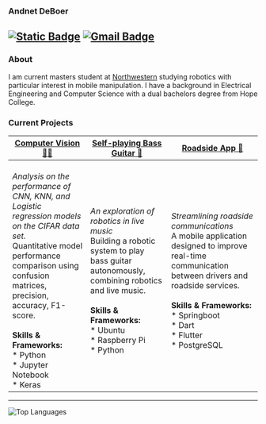 ### Andnet DeBoer
[![Static Badge](https://img.shields.io/badge/-LinkedIn-blue?style=flat-square&logo=Linkedin&logoColor=white&link=https://www.linkedin.com/in/andnetdeboer/)](https://www.linkedin.com/in/andnetdeboer/)
[![Gmail Badge](https://img.shields.io/badge/-deboerandnet@gmail.com-c14438?style=flat-square&logo=Gmail&logoColor=white&link=mailto:deboerandnet@gmail.com)](mailto:deboerandnet@gmail.com)
---------------------------------------------------------------------------------------------------------------------------------------------------------------------------------
### About
I am current masters student at [Northwestern](https://northwestern.edu/) studying robotics with particular interest in mobile manipulation. I have a background in Electrical Engineering and Computer Science with a dual bachelors degree from Hope College.

### Current Projects

| **[Computer Vision 🤖🧿](https://github.com/michaelstag/395-Project-Final)**  | **[Self-playing Bass Guitar 🎸](https://github.com/andnet-deboer/ENGS-451---Senior-Capstone-Project)** | **[Roadside App 🚚](https://github.com/RoadsideApp)**  |
|----------------------|--------------|-----------------------------|
| <br><em>_Analysis on the performance of CNN, KNN, and Logistic regression models on the CIFAR data set._</em><br> Quantitative model performance comparison using confusion matrices, precision, accuracy, F1-score.<br><br><b>Skills & Frameworks:</b><br> * Python<br> * Jupyter Notebook<br> * Keras | <br><em>_An exploration of robotics in live music_</em><br>Building a robotic system to play bass guitar autonomously, combining robotics and live music.<br><br><b>Skills & Frameworks:</b><br> * Ubuntu<br> * Raspberry Pi<br> * Python | <br><em>_Streamlining roadside communications_</em><br>A mobile application designed to improve real-time communication between drivers and roadside services.<br><br><b>Skills & Frameworks:</b><br> * Springboot<br> * Dart<br> * Flutter<br> * PostgreSQL |


---------------------------------------------------------------------------------------------------------------------------------------------------------------------------------

[//]: # "![github stats](https://github-readme-stats.vercel.app/api?username=andnet-deboer&show_icons=true)"
[//]: # "![GitHub Streak](https://github-readme-streak-stats.herokuapp.com/?user=andnet-deboer&height=200)"
![Top Languages](https://github-readme-stats.vercel.app/api/top-langs/?username=andnet-deboer&layout=compact&langs_count=5&hide_title=true&height=200)



[//]: # "---------------------------------------------------------------------------------------------------------------------------------------------------------------------------------"

